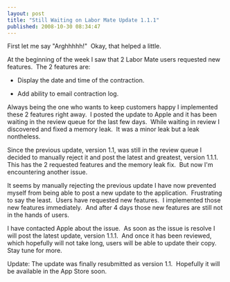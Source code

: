 ```yaml
---
layout: post
title: "Still Waiting on Labor Mate Update 1.1.1"
published: 2008-10-30 08:34:47
---
```

First let me say "Arghhhhh!"  Okay, that helped a little. 

At the beginning of the week I saw that 2 Labor Mate users requested new features.  The 2 features are: 

  * Display the date and time of the contraction.

  * Add ability to email contraction log.

Always being the one who wants to keep customers happy I implemented these 2 features right away.  I posted the update to Apple and it has been waiting in the review queue for the last few days.  While waiting in review I discovered and fixed a memory leak.  It was a minor leak but a leak nontheless. 

Since the previous update, version 1.1, was still in the review queue I decided to manually reject it and post the latest and greatest, version 1.1.1.  This has the 2 requested features and the memory leak fix.  But now I'm encountering another issue. 

It seems by manually rejecting the previous update I have now prevented myself from being able to post a new update to the application.  Frustrating to say the least.  Users have requested new features.  I implemented those new features immediately.  And after 4 days those new features are still not in the hands of users. 

I have contacted Apple about the issue.  As soon as the issue is resolve I will post the latest update, version 1.1.1.  And once it has been reviewed, which hopefully will not take long, users will be able to update their copy.  Stay tune for more. 

Update: The update was finally resubmitted as version 1.1.  Hopefully it will be available in the App Store soon.
